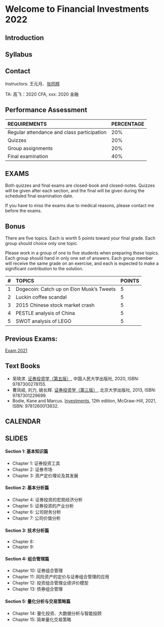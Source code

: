 # Welcome to Financial Investments 2022

## Introduction


## Syllabus






## Contact
Instructors: 王元月、[张同辉](mailto:zth@ouc.edu.cn)

TA: 高飞：2020 CFA, xxx: 2020 金融



## Performance Assessment
|REQUIREMENTS|PERCENTAGE|
|:--|:--|
|Regular attendance and class participation|20%|
|Quizzes|20%|
|Group assignments|20%|
|Final examination|40%|

## EXAMS
Both quizzes and final exams are closed-book and closed-notes. Quizzes will be given after each section, and the final will be given during the scheduled final examination date.

If you have to miss the exams due to medical reasons, please contact me before the exams.











## Bonus
There are five topics. Each is worth 5 points toward your final grade. Each group should choice only one topic.

Please work in a group of one to five students when preparing these topics. Each group should hand in only one set of answers. Each group member will receive the same grade on an exercise, and each is expected to make a significant contribution to the solution.

|#|TOPICS|POINTS|
|:--|:--|:--|
|1|Dogecoin: Catch up on Elon Musk’s Tweets|5|
|2|Luckin coffee scandal|5|
|3|2015 Chinese stock market crash|5|
|4|PESTLE analysis of China|5|
|5|SWOT analysis of LEGO|5|


## Previous Exams:
[Exam 2021](Exams/Exam2021.pdf)




## Text Books
* 吴晓求. [证券投资学（第五版）](https://book.douban.com/subject/35001854/), 中国人民大学出版社, 2020, ISBN: 9787300278155.
* 曹凤岐, 刘力, 姚长辉. [证券投资学（第三版）](https://book.douban.com/subject/25784846/), 北京大学出版社, 2013, ISBN: 9787301229699.
* Bodie, Kane and Marcus. [Investments](https://book.douban.com/subject/35638046/), 12th edition, McGraw-Hill, 2021, ISBN: 9781260013832.



## CALENDAR







## SLIDES
#### Section 1: 基本知识篇
* Chapter 1: 证券投资工具
* Chapter 2: 证券市场
* Chapter 3: 资产定价理论及其发展

#### Section 2: 基本分析篇
* Chapter 4: 证券投资的宏观经济分析
* Chapter 5: 证券投资的产业分析
* Chapter 6: 公司财务分析
* Chapter 7: 公司价值分析

#### Section 3: 技术分析篇
* Chapter 8: 
* Chapter 9: 

#### Section 4: 组合管理篇
* Chapter 10: 证券组合管理
* Chapter 11: 风险资产的定价与证券组合管理的应用
* Chapter 12: 投资组合管理业绩评价模型
* Chapter 13: 债券组合管理

#### Section 5: 量化分析与交易策略篇
* Chapter 14: 量化投资、大数据分析与智能投顾
* Chapter 15: 简单量化交易策略
